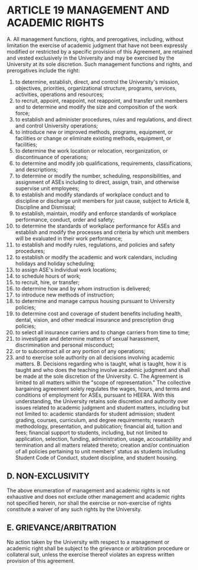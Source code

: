# ARTICLE 19 MANAGEMENT AND ACADEMIC RIGHTS 

A. All management functions, rights, and prerogatives, including, without limitation the exercise of academic judgment that have not been expressly modified or restricted by a specific provision of this Agreement, are retained and vested exclusively in the University and may be exercised by the University at its sole discretion. Such management functions and rights, and prerogatives include the right:

1. to determine, establish, direct, and control the University's mission, objectives, priorities, organizational structure, programs, services, activities, operations and resources;
2. to recruit, appoint, reappoint, not reappoint, and transfer unit members and to determine and modify the size and composition of the work force;
3. to establish and administer procedures, rules and regulations, and direct and control University operations;
4. to introduce new or improved methods, programs, equipment, or facilities or change or eliminate existing methods, equipment, or facilities;
5. to determine the work location or relocation, reorganization, or discontinuance of operations;
6. to determine and modify job qualifications, requirements, classifications, and descriptions;
7. to determine or modify the number, scheduling, responsibilities, and assignment of ASEs including to direct, assign, train, and otherwise supervise unit employees;
8. to establish and modify standards of workplace conduct and to discipline or discharge unit members for just cause, subject to Article 8, Discipline and Dismissal;
9. to establish, maintain, modify and enforce standards of workplace performance, conduct, order and safety;
10. to determine the standards of workplace performance for ASEs and establish and modify the processes and criteria by which unit members will be evaluated in their work performance;
11. to establish and modify rules, regulations, and policies and safety procedures;
12. to establish or modify the academic and work calendars, including holidays and holiday scheduling;
13. to assign ASE's individual work locations;
14. to schedule hours of work;
15. to recruit, hire, or transfer;
16. to determine how and by whom instruction is delivered;
17. to introduce new methods of instruction;
18. to determine and manage campus housing pursuant to University policies;
19. to determine cost and coverage of student benefits including health, dental, vision, and other medical insurance and prescription drug policies;
20. to select all insurance carriers and to change carriers from time to time;
21. to investigate and determine matters of sexual harassment, discrimination and personal misconduct;
22. or to subcontract all or any portion of any operations;
23. and to exercise sole authority on all decisions involving academic matters.
B. Decisions regarding who is taught, what is taught, how it is taught and who does the teaching involve academic judgment and shall be made at the sole discretion of the University.
C. The Agreement is limited to all matters within the "scope of representation." The collective bargaining agreement solely regulates the wages, hours, and terms and conditions of employment for ASEs, pursuant to HEERA. With this understanding, the University retains sole discretion and authority over issues related to academic judgment and student matters, including but not limited to: academic standards for student admission; student grading, courses, curriculum, and degree requirements; research methodology, presentation, and publication; financial aid, tuition and fees; financial support to students, including, but not limited to application, selection, funding, administration, usage, accountability and termination and all matters related thereto; creation and/or continuation of all policies pertaining to unit members' status as students including Student Code of Conduct, student discipline, and student housing.

## D. NON-EXCLUSIVITY

The above enumeration of management and academic rights is not exhaustive and does not exclude other management and academic rights not specified herein, nor shall the exercise or non-exercise of rights constitute a waiver of any such rights by the University.

## E. GRIEVANCE/ARBITRATION

No action taken by the University with respect to a management or academic right shall be subject to the grievance or arbitration procedure or collateral suit, unless the exercise thereof violates an express written provision of this agreement.

